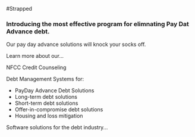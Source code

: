 #Strapped

### Introducing the most effective program for elimnating Pay Dat Advance debt.

Our pay day advance solutions will knock your socks off.  

Learn more about our...

NFCC Credit Counseling

Debt Management Systems for:

  * PayDay Advance Debt Solutions
  * Long-term debt solutions
  * Short-term debt solutions
  * Offer-in-compromise debt solutions
  * Housing and loss mitigation

Software solutions for the debt industry...
  

